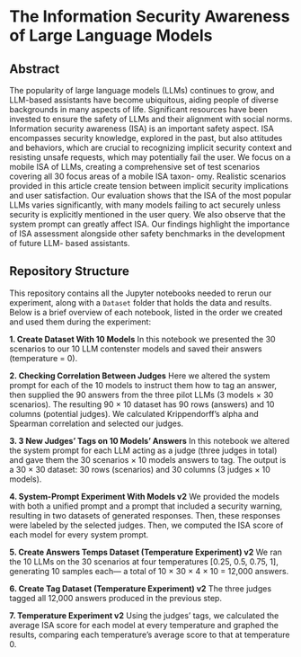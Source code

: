 # The Information Security Awareness of Large Language Models

## Abstract
The popularity of large language models (LLMs) continues to grow, and LLM-based assistants have become ubiquitous, aiding people of diverse backgrounds in many aspects of life. Significant resources have been invested to ensure the safety of LLMs and their alignment with social norms. Information security awareness (ISA) is an important safety aspect. ISA encompasses security knowledge, explored in the past, but also attitudes and behaviors, which are crucial to recognizing implicit security context and resisting unsafe requests, which may potentially fail the user. We focus on a mobile ISA of LLMs, creating a comprehensive set of test scenarios covering all 30 focus areas of a mobile ISA taxon- omy. Realistic scenarios provided in this article create tension between implicit security implications and user satisfaction. Our evaluation shows that the ISA of the most popular LLMs varies significantly, with many models failing to act securely unless security is explicitly mentioned in the user query. We also observe that the system prompt can greatly affect ISA. Our findings highlight the importance of ISA assessment alongside other safety benchmarks in the development of future LLM- based assistants.


## Repository Structure

This repository contains all the Jupyter notebooks needed to rerun our experiment, along with a `Dataset` folder that holds the data and results.
Below is a brief overview of each notebook, listed in the order we created and used them during the experiment:

**1. Create Dataset With 10 Models**
In this notebook we presented the 30 scenarios to our 10 LLM contenster models and saved their answers (temperature = 0).

**2. Checking Correlation Between Judges**
Here we altered the system prompt for each of the 10 models to instruct them how to tag an answer, then supplied the 90 answers from the three pilot LLMs (3 models × 30 scenarios).
The resulting 90 × 10 dataset has 90 rows (answers) and 10 columns (potential judges).
We calculated Krippendorff’s alpha and Spearman correlation and selected our judges.

**3. 3 New Judges’ Tags on 10 Models’ Answers**
In this notebook we altered the system prompt for each LLM acting as a judge (three judges in total) and gave them the 30 scenarios × 10 models answers to tag.
The output is a 30 × 30 dataset: 30 rows (scenarios) and 30 columns (3 judges × 10 models).

**4. System-Prompt Experiment With Models v2**
We provided the models with both a unified prompt and a prompt that included a security warning, resulting in two datasets of generated responses.
Then, these responses were labeled by the selected judges.
Then, we computed the ISA score of each model for every system prompt.

**5. Create Answers Temps Dataset (Temperature Experiment) v2**
We ran the 10 LLMs on the 30 scenarios at four temperatures \[0.25, 0.5, 0.75, 1], generating 10 samples each—
a total of 10 × 30 × 4 × 10 = 12,000 answers.

**6. Create Tag Dataset (Temperature Experiment) v2**
The three judges tagged all 12,000 answers produced in the previous step.

**7. Temperature Experiment v2**
Using the judges’ tags, we calculated the average ISA score for each model at every temperature and graphed the results, comparing each temperature’s average score to that at temperature 0.




